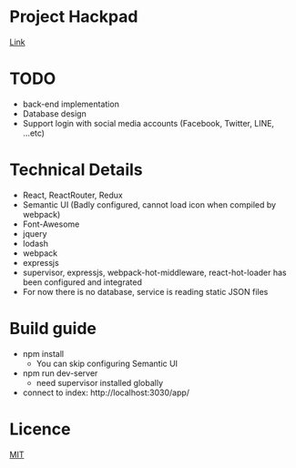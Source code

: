 # Project Hackpad
[Link](https://g0vus.hackpad.com/Citizen-Project-for-Taiwan-kJDHiCzRg1o)

# TODO
- back-end implementation
- Database design
- Support login with social media accounts (Facebook, Twitter, LINE, ...etc)


# Technical Details
- React, ReactRouter, Redux
- Semantic UI (Badly configured, cannot load icon when compiled by webpack)
- Font-Awesome
- jquery
- lodash
- webpack
- expressjs
- supervisor, expressjs, webpack-hot-middleware, react-hot-loader has been configured and integrated
- For now there is no database, service is reading static JSON files

# Build guide
- npm install
  - You can skip configuring Semantic UI
- npm run dev-server
  - need supervisor installed globally
- connect to index: http://localhost:3030/app/

# Licence
[MIT](https://opensource.org/licenses/MIT)
